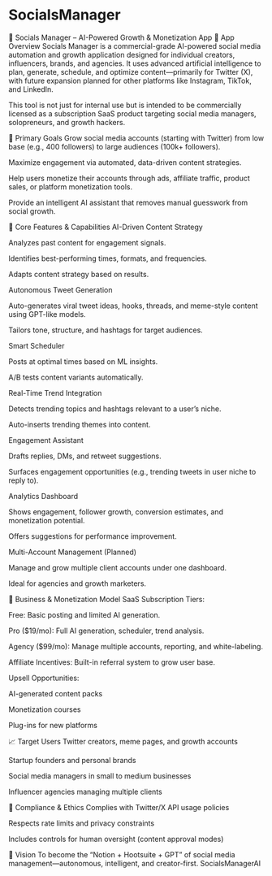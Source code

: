 # SocialsManager

📘 Socials Manager – AI-Powered Growth & Monetization App
📌 App Overview
Socials Manager is a commercial-grade AI-powered social media automation and growth application designed for individual creators, influencers, brands, and agencies. It uses advanced artificial intelligence to plan, generate, schedule, and optimize content—primarily for Twitter (X), with future expansion planned for other platforms like Instagram, TikTok, and LinkedIn.

This tool is not just for internal use but is intended to be commercially licensed as a subscription SaaS product targeting social media managers, solopreneurs, and growth hackers.

🎯 Primary Goals
Grow social media accounts (starting with Twitter) from low base (e.g., 400 followers) to large audiences (100k+ followers).

Maximize engagement via automated, data-driven content strategies.

Help users monetize their accounts through ads, affiliate traffic, product sales, or platform monetization tools.

Provide an intelligent AI assistant that removes manual guesswork from social growth.

🤖 Core Features & Capabilities
AI-Driven Content Strategy

Analyzes past content for engagement signals.

Identifies best-performing times, formats, and frequencies.

Adapts content strategy based on results.

Autonomous Tweet Generation

Auto-generates viral tweet ideas, hooks, threads, and meme-style content using GPT-like models.

Tailors tone, structure, and hashtags for target audiences.

Smart Scheduler

Posts at optimal times based on ML insights.

A/B tests content variants automatically.

Real-Time Trend Integration

Detects trending topics and hashtags relevant to a user’s niche.

Auto-inserts trending themes into content.

Engagement Assistant

Drafts replies, DMs, and retweet suggestions.

Surfaces engagement opportunities (e.g., trending tweets in user niche to reply to).

Analytics Dashboard

Shows engagement, follower growth, conversion estimates, and monetization potential.

Offers suggestions for performance improvement.

Multi-Account Management (Planned)

Manage and grow multiple client accounts under one dashboard.

Ideal for agencies and growth marketers.

💸 Business & Monetization Model
SaaS Subscription Tiers:

Free: Basic posting and limited AI generation.

Pro ($19/mo): Full AI generation, scheduler, trend analysis.

Agency ($99/mo): Manage multiple accounts, reporting, and white-labeling.

Affiliate Incentives: Built-in referral system to grow user base.

Upsell Opportunities:

AI-generated content packs

Monetization courses

Plug-ins for new platforms

📈 Target Users
Twitter creators, meme pages, and growth accounts

Startup founders and personal brands

Social media managers in small to medium businesses

Influencer agencies managing multiple clients

🔐 Compliance & Ethics
Complies with Twitter/X API usage policies

Respects rate limits and privacy constraints

Includes controls for human oversight (content approval modes)

🔭 Vision
To become the “Notion + Hootsuite + GPT” of social media management—autonomous, intelligent, and creator-first.
SocialsManagerAI
